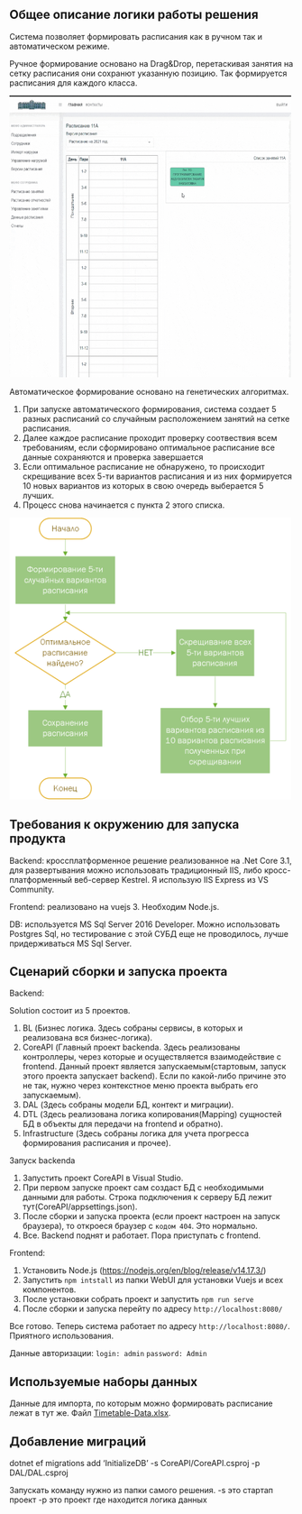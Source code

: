 ## Общее описание логики работы решения

Система позволяет формировать расписания как в ручном так и автоматическом режиме.

Ручное формирование основано на Drag&Drop, перетаскивая занятия на сетку расписания они сохранют указанную позицию. Так формируется расписания для каждого класса.

<img src="manual-shaping-process.gif"  width="500" height="500">

Автоматическое формирование основано на генетических алгоритмах. 
1. При запуске автоматического формирования, система создает 5 разных расписаний со случайным расположением занятий на сетке расписания.
2. Далее каждое расписание проходит проверку соотвествия всем требованиям, если сформировано оптимальное расписание все данные сохраняются и проверка завершается
3. Если оптимальное расписание не обнаружено, то происходит скрещивание всех 5-ти вариантов расписания и из них формируется 10 новых вариантов из которых в свою очередь выберается 5 лучших.
4. Процесс снова начинается с пункта 2 этого списка.

<img src="gen-algo-process.png"  width="500" height="500">


## Требования к окружению для запуска продукта

Backend: кроссплатформенное решение реализованное на .Net Core 3.1, для развертывания можно использовать традиционный IIS, либо кросс-платформенный веб-сервер Kestrel. Я использую IIS Express из VS Community. 

Frontend: реализовано на vuejs 3. Необходим Node.js.

DB: используется MS Sql Server 2016 Developer. Можно использовать Postgres Sql, но тестирование с этой СУБД еще не проводилось, лучше придерживаться MS Sql Server.


## Сценарий сборки и запуска проекта

Backend:

Solution состоит из 5 проектов.
1. BL (Бизнес логика. Здесь собраны сервисы, в которых и реализована вся бизнес-логика).
2. CoreAPI (Главный проект backenda. Здесь реализованы контроллеры, через которые и осуществляется взаимодействие с frontend. Данный проект является запускаемым(стартовым, запуск этого проекта запускает backend). Если по какой-либо причине это не так, нужно через контекстное меню проекта выбрать его запускаемым).
3. DAL (Здесь собраны модели БД, контект и миграции).
4. DTL (Здесь реализована логика копирования(Mapping) сущностей БД в объекты для передачи на frontend и обратно).
5. Infrastructure (Здесь собраны логика для учета прогресса формирования расписания и прочее).

Запуск backenda

1. Запустить проект CoreAPI в Visual Studio.
2. При первом запуске проект сам создаст БД с необходимыми данными для работы. Строка подключения к серверу БД лежит тут(CoreAPI/appsettings.json).
3. После сборки и запуска проекта (если проект настроен на запуск браузера), то откроеся браузер с `кодом 404`. Это нормально.
4. Все. Backend поднят и работает. Пора приступать с frontend.

Frontend:

1. Установить Node.js (https://nodejs.org/en/blog/release/v14.17.3/)
2. Запустить `npm intstall` из папки WebUI для установки Vuejs и всех компонентов.
3. После установки собрать проект и запустить `npm run serve`
4. После сборки и запуска перейту по адресу `http://localhost:8080/`

Все готово. Теперь система работает по адресу `http://localhost:8080/`. Приятного использования.

Данные авторизации:
`login: admin`
`password: Admin`



## Используемые наборы данных
Данные для импорта, по которым можно формировать расписание лежат в тут же. Файл [Timetable-Data.xlsx](Timetable-Data.xlsx).


## Добавление миграций
dotnet ef migrations add ‘InitializeDB’ -s CoreAPI/CoreAPI.csproj -p DAL/DAL.csproj

Запускать команду нужно из папки самого решения.
-s это стартап проект
-p это проект где находится логика данных

